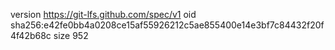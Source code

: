version https://git-lfs.github.com/spec/v1
oid sha256:e42fe0bb4a0208ce15af55926212c5ae855400e14e3bf7c84432f20f4f42b68c
size 952
